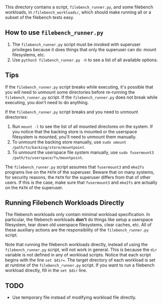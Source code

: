 This directory contains a script, `filebench_runner.py`, and some filebench workloads,
in `/filebench_workloads/`, which should make running all or a subset of the
filebench tests easy.

## How to use `filebench_runner.py` ##
1. The `filebench_runner.py` script must be invoked with superuser privileges because
it does things that only the superuser can do: mount filesystems, etc.
2. Use `python3 filebench_runner.py -h` to see a list of all available options. 

## Tips ##
If the `filebench_runner.py` script breaks while executing, it's possible that 
you will need to unmount some directories before re-running the `filebench_runner.py` 
script. If the `filebench_runner.py` does not break while executing, you don't need
to do anything.

If the `filebench_runner.py` script breaks and you need to unmount directories:
1. Run `mount -l` to see the list of all mounted directores on the system. If you
notice that the backing store is mounted or the userspace filesystem is mounted,
you'll need to unmount them manually.
2. To unmount the backing store manually, use `sudo umount /path/to/backing/store/mountpoint`.
3. To unmount the userspace file system manually, use `sudo fusermount3 /path/to/userspace/fs/mountpoint`.

The `filebench_runner.py` script assumes that `fusermount3` and `mke2fs` programs
live on the `PATH` of the superuser. Beware that on many systems, for security reasons,
the `PATH` for the superuser differs from that of other users. If this is the case,
make sure that `fusermount3` and `mke2fs` are actually on the `PATH` of the superuser.

## Running Filebench Workloads Directly ## 
The filebench workloads only contain minimal workload specification. In particular,
the filebench workloads **don't** do things like setup a userspace filesystem,
tear down old userspace filesystems, clear caches, etc. All of these auxiliary actions
are the responsibility of the `filebench_runner.py` script.

Note that running the filebench workloads directly, instead of using the `filebench_runner.py`
script, will not work in general. This is because the `dir` variable is not defined
in any of workload scripts. Notice that each script begins with the line `set $dir=`.
The target directory of each workload is set at runtime of the `filebench_runner.py` script.
If you want to run a filebench workload directly, fill in the `set $dir` line.

## TODO ##
- Use temporary file instead of modifying workload file directly.

